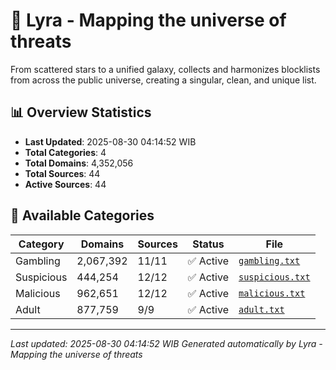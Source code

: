 # 🌌 Lyra - Mapping the universe of threats

From scattered stars to a unified galaxy, collects and harmonizes blocklists from across the public universe, creating a singular, clean, and unique list.

## 📊 Overview Statistics

- **Last Updated**: 2025-08-30 04:14:52 WIB
- **Total Categories**: 4
- **Total Domains**: 4,352,056
- **Total Sources**: 44
- **Active Sources**: 44

## 📂 Available Categories

| Category | Domains | Sources | Status | File |
|----------|---------|---------|--------|------|
| Gambling | 2,067,392 | 11/11 | ✅ Active | [`gambling.txt`](blocklist/gambling.txt) |
| Suspicious | 444,254 | 12/12 | ✅ Active | [`suspicious.txt`](blocklist/suspicious.txt) |
| Malicious | 962,651 | 12/12 | ✅ Active | [`malicious.txt`](blocklist/malicious.txt) |
| Adult | 877,759 | 9/9 | ✅ Active | [`adult.txt`](blocklist/adult.txt) |


---

*Last updated: 2025-08-30 04:14:52 WIB*
*Generated automatically by Lyra - Mapping the universe of threats*
